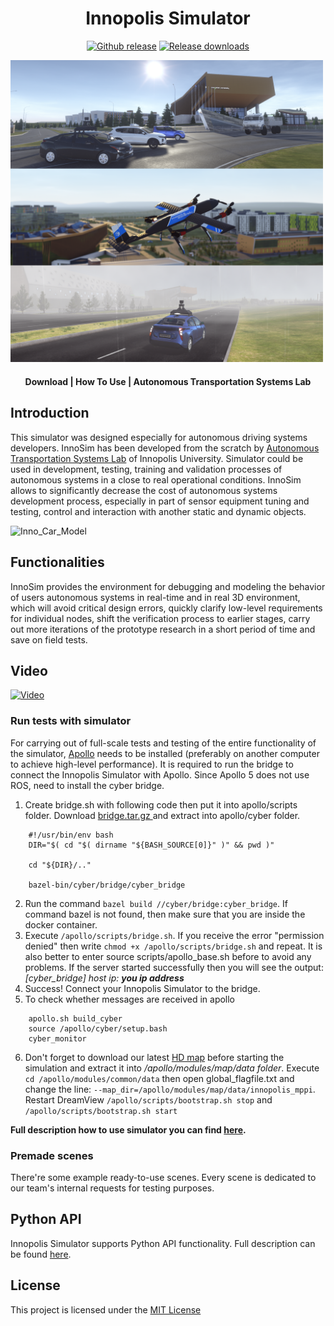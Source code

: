 <h1 align="center">Innopolis Simulator</h1>

<div align="center">
<a href="https://github.com/inno-robolab/InnoSimulator/releases/latest">
<img src="https://img.shields.io/github/v/release/inno-robolab/InnoSimulator.svg" alt="Github release" /></a>
<a href="">
<img src="https://img.shields.io/github/downloads/inno-robolab/InnoSimulator/total.svg" alt="Release downloads" /></a>
</div>


<a href="Docs/Media/SimHeaderHD.png"><img src="Docs/Media/SimHeaderHD.png" style="width: 500px; max-width: 100%; height: auto" title="SimHeaderHD" /></a>
<div align="center">
  <h4>
    <a href="https://github.com/inno-robolab/InnoSimulator/releases/latest" style="text-decoration: none">
    Download</a>
    <span> | </span>
   <a href="Docs/HowToUse.md" style="text-decoration: 
   none">How To Use</a> 
    <span> | </span>
    <a href="https://robotics.innopolis.university/en/labs/laboratoriya-avtonomnyh-transportnyh-sistem/" style="text-decoration: 
   none">Autonomous Transportation Systems Lab</a> 
  </h4>
</div>

## Introduction
This simulator was designed especially for autonomous driving systems developers. InnoSim has been developed from the scratch by [Autonomous Transportation Systems Lab](https://robotics.innopolis.university/en/labs/laboratoriya-avtonomnyh-transportnyh-sistem/) of Innopolis University. Simulator could be used in development, testing, training and validation processes of autonomous systems in a close to real operational conditions. 
InnoSim allows to significantly decrease the cost of autonomous systems development process, especially in part of sensor equipment tuning and testing, control and interaction with another static and dynamic objects.

![Inno_Car_Model](Docs/Media/SimPriusNight.PNG)


## Functionalities

InnoSim provides the environment for debugging and modeling the behavior of users autonomous systems in real-time and in real 3D environment, which will avoid critical design errors, quickly clarify low-level requirements for individual nodes, shift the verification process to earlier stages, carry out more iterations of the prototype research in a short period of time and save on field tests.

## Video


[![Video](https://img.youtube.com/vi/AlKk73xMKE8/0.jpg)](https://www.youtube.com/watch?v=AlKk73xMKE8)



### Run tests with simulator
For carrying out of full-scale tests and testing of the entire functionality of the simulator, [Apollo](https://github.com/lgsvl/apollo-5.0) needs to be installed (preferably on another computer to achieve high-level performance). It is required to run the bridge to connect the Innopolis Simulator with Apollo. Since Apollo 5 does not use ROS, need to install the cyber bridge.


1. Create bridge.sh with following code then put it into apollo/scripts folder. Download
[bridge.tar.gz ](https://github.com/inno-robolab/InnoSimulator/blob/master/bridge.tar.gz) and extract into apollo/cyber folder.
```
    #!/usr/bin/env bash
    DIR="$( cd "$( dirname "${BASH_SOURCE[0]}" )" && pwd )"

    cd "${DIR}/.."

    bazel-bin/cyber/bridge/cyber_bridge
```

2. Run the command `bazel build //cyber/bridge:cyber_bridge`. If command bazel is not found, then make sure that you are inside the docker container.
3. Execute `/apollo/scripts/bridge.sh`. If you receive the error "permission denied" then write `chmod +x /apollo/scripts/bridge.sh` and repeat. It is also better to enter source scripts/apollo_base.sh before to avoid any problems. If the server started successfully then you will see the output:
_[cyber_bridge] host ip: **you ip address**_
4. Success! Connect your Innopolis Simulator to the bridge.
5. To check whether messages are received in apollo
```
    apollo.sh build_cyber
    source /apollo/cyber/setup.bash
    cyber_monitor
```

6. Don't forget to download our latest [HD map](hdmap/) before starting the simulation and extract it into _/apollo/modules/map/data folder_. Execute `cd /apollo/modules/common/data` then open global_flagfile.txt and change the line: `--map_dir=/apollo/modules/map/data/innopolis_mppi`. Restart DreamView `/apollo/scripts/bootstrap.sh stop` and `/apollo/scripts/bootstrap.sh start`


**Full description how to use simulator you can find [here](Docs/HowToUse.md).**

### Premade scenes
There're some example ready-to-use scenes. Every scene is dedicated to our team's internal requests for testing purposes. 

## Python API
Innopolis Simulator supports Python API functionality. Full description can be found [here](Docs/PythonApi.md). 

## License
This project is licensed under the [MIT License](LICENSE)
